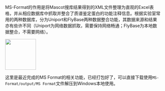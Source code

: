 MS-Format的作用是将Mascot搜库结果得到的XML文件整理为直观的Excel表格，并从相应数据库中抓取并整合了质谱鉴定蛋白的功能注释信息。根据实验室常用的两种数据库，分为Uniport和FlyBase两种数据整合功能，其数据来源和结果亦有些许不同（Uniport为网络数据抓取，需要保持网络畅通；FlyBase为本地数据整合，不需要网络）。

<img src="https://github.com/l392537594/BioInfoNotes/blob/main/MS-Format/MS-Format/ref/logo.png" width="100px">

这里是最近完成的MS Format的相关功能，已经打包好了，可以直接下载使用`MS-Format/output/MS Format`文件解压到Windows本地使用。
